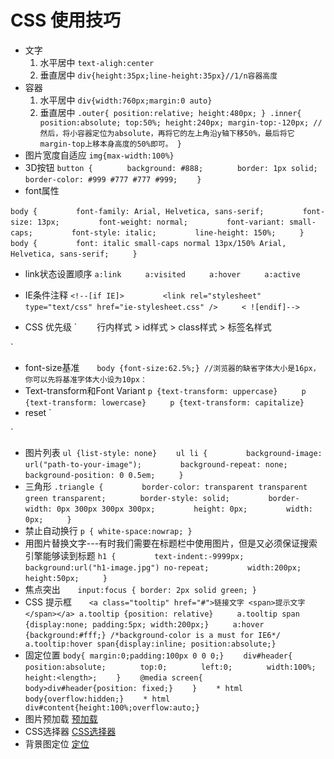 # CSS 使用技巧
- 文字
	1. 水平居中
	`text-aligh:center`
	2. 垂直居中
	`div{height:35px;line-height:35px}//1/n容器高度`
- 容器
	1. 水平居中
	`div{width:760px;margin:0 auto}`
	2. 垂直居中
	`
	.outer{
		position:relative;
		height:480px;
	}
	.inner{
	position:absolute;
	top:50%;
	height:240px;
	margin-top:-120px;
	//然后，将小容器定位为absolute，再将它的左上角沿y轴下移50%，最后将它margin-top上移本身高度的50%即可。
	}
	`
- 图片宽度自适应
	`img{max-width:100%}`
- 3D按钮
	`
	button {
　　　　background: #888;
　　　　border: 1px solid;
　　　　border-color: #999 #777 #777 #999;
　　}
	`
- font属性

`
body { 
　　　　font-family: Arial, Helvetica, sans-serif; 
　　　　font-size: 13px; 
　　　　font-weight: normal; 
　　　　font-variant: small-caps; 
　　　　font-style: italic; 
　　　　line-height: 150%; 
　　}
body { 
　　　　font: italic small-caps normal 13px/150% Arial, Helvetica, sans-serif; 
　　}
`
- link状态设置顺序
	`
	a:link 
　　a:visited 
　　a:hover 
　　a:active
	`
- IE条件注释
`<!--[if IE]> 
　　　　<link rel="stylesheet" type="text/css" href="ie-stylesheet.css" /> 
　　< ![endif]-->`

- CSS 优先级
`
　　行内样式 > id样式 > class样式 > 标签名样式

`
- font-size基准
`
　　body {font-size:62.5%;}
//浏览器的缺省字体大小是16px，你可以先将基准字体大小设为10px：
`
- Text-transform和Font Variant
`
p {text-transform: uppercase} 
　　p {text-transform: lowercase} 
　　p {text-transform: capitalize}
`
- reset
`

`
- 图片列表
`
ul {list-style: none}
　　ul li { 
　　　　background-image: url("path-to-your-image"); 
　　　　background-repeat: none; 
　　　　background-position: 0 0.5em; 
　　}
`
- 三角形
`
.triangle { 
　　　　border-color: transparent transparent green transparent;
　　　　border-style: solid; 
　　　　border-width: 0px 300px 300px 300px; 
　　　　height: 0px; 
　　　　width: 0px; 
　　}
`
- 禁止自动换行
`p { white-space:nowrap; }`
- 用图片替换文字---有时我们需要在标题栏中使用图片，但是又必须保证搜索引擎能够读到标题
`h1 { 
　　　　text-indent:-9999px; 
　　　　background:url("h1-image.jpg") no-repeat; 
　　　　width:200px; 
　　　　height:50px; 
　　}`
- 焦点突出
`　　input:focus { border: 2px solid green; }
`
- CSS 提示框
`
　　<a class="tooltip" href="#">链接文字 <span>提示文字</span></a>
a.tooltip {position: relative} 
　　a.tooltip span {display:none; padding:5px; width:200px;} 
　　a:hover {background:#fff;} /*background-color is a must for IE6*/ 
　　a.tooltip:hover span{display:inline; position:absolute;}
`
- 固定位置
`
body{ margin:0;padding:100px 0 0 0;}
　　div#header{
　　　　position:absolute;
　　　　top:0;
　　　　left:0;
　　　　width:100%;
　　　　height:<length>;
　　}
　　@media screen{
　　　　body>div#header{position: fixed;}
　　}
　　* html body{overflow:hidden;}
　　* html div#content{height:100%;overflow:auto;}
`
- 图片预加载
[预加载](https://perishablepress.com/3-ways-preload-images-css-javascript-ajax/)
- CSS选择器
[CSS选择器](http://www.ruanyifeng.com/blog/2009/03/css_selectors.html)
- 背景图定位
[定位](http://www.ruanyifeng.com/blog/2008/05/css_background_image_positioning.html)



























